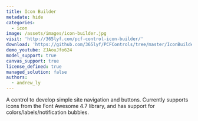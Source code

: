 ```yaml
---
title: Icon Builder
metadate: hide
categories:
  - icon
image: /assets/images/icon-builder.jpg
visit: 'http://365lyf.com/pcf-control-icon-builder/'
download: 'https://github.com/365lyf/PCFControls/tree/master/IconBuilder'
demo_youtube: ZJAouJfo624
model_support: true
canvas_support: true
license_defined: true
managed_solution: false
authors:
  - andrew_ly
---
```

A control to develop simple site navigation and buttons. Currently supports icons from the Font Awesome 4.7 library, and has support for colors/labels/notification bubbles.
